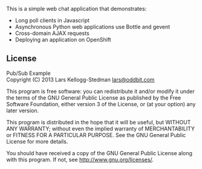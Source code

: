 This is a simple web chat application that demonstrates:

- Long poll clients in Javascript
- Asynchronous Python web applications use Bottle and gevent
- Cross-domain AJAX requests
- Deploying an application on OpenShift

License
-------

Pub/Sub Example  
Copyright (C) 2013 Lars Kellogg-Stedman <lars@oddbit.com>

This program is free software: you can redistribute it and/or modify
it under the terms of the GNU General Public License as published by
the Free Software Foundation, either version 3 of the License, or
(at your option) any later version.

This program is distributed in the hope that it will be useful,
but WITHOUT ANY WARRANTY; without even the implied warranty of
MERCHANTABILITY or FITNESS FOR A PARTICULAR PURPOSE.  See the
GNU General Public License for more details.

You should have received a copy of the GNU General Public License
along with this program.  If not, see <http://www.gnu.org/licenses/>.

